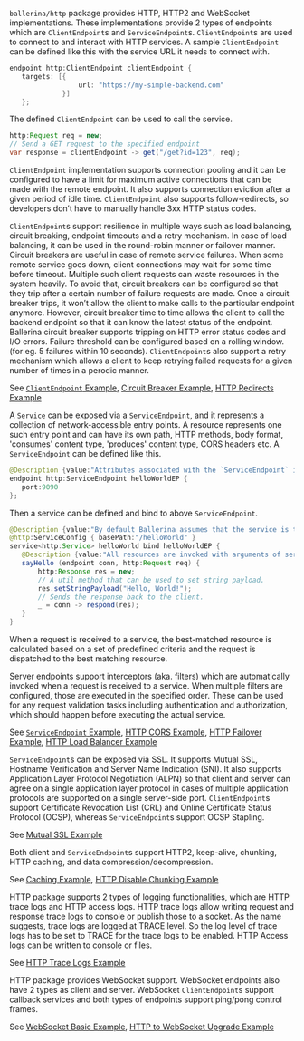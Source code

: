 `ballerina/http` package provides HTTP, HTTP2 and WebSocket implementations. These implementations provide 2 types of endpoints which are `ClientEndpoint`s and `ServiceEndpoint`s. `ClientEndpoint`s are used to connect to and interact with HTTP services. A sample `ClientEndpoint` can be defined like this with the service URL it needs to connect with.

``` java
endpoint http:ClientEndpoint clientEndpoint {
   targets: [{
                 url: "https://my-simple-backend.com"
             }]
   };
```

The defined `ClientEndpoint` can be used to call the service.

``` java
http:Request req = new;
// Send a GET request to the specified endpoint
var response = clientEndpoint -> get("/get?id=123", req);
```

`ClientEndpoint` implementation supports connection pooling and it can be configured to have a limit for maximum active connections that can be made with the remote endpoint. It also supports connection eviction after a given period of idle time. `ClientEndpoint` also supports follow-redirects, so developers don’t have to manually handle 3xx HTTP status codes. 

`ClientEndpoint`s support resilience in multiple ways such as load balancing, circuit breaking, endpoint timeouts and a retry mechanism. In case of load balancing, it can be used in the round-robin manner or failover manner. Circuit breakers are useful in case of remote service failures. When some remote service goes down, client connections may wait for some time before timeout. Multiple such client requests can waste resources in the system heavily. To avoid that, circuit breakers can be configured so that they trip after a certain number of failure requests are made. Once a circuit breaker trips, it won’t allow the client to make calls to the particular endpoint anymore. However, circuit breaker time to time allows the client to call the backend endpoint so that it can know the latest status of the endpoint. Ballerina circuit breaker supports tripping on HTTP error status codes and I/O errors. Failure threshold can be configured based on a rolling window. (for eg. 5 failures within 10 seconds). `ClientEndpoint`s also support a retry mechanism which allows a client to keep retrying failed requests for a given number of times in a perodic manner. 

See [`ClientEndpoint` Example](https://ballerinalang.org/docs/by-example/http-client-connector), [Circuit Breaker Example](https://ballerinalang.org/docs/by-example/http-circuit-breaker), [HTTP Redirects Example](https://ballerinalang.org/docs/by-example/http-redirects)

A `Service` can be exposed via a `ServiceEndpoint`, and it represents a collection of network-accessible entry points. A resource represents one such entry point and can have its own path, HTTP methods, body format, 'consumes' content type, 'produces' content type, CORS headers etc. A `ServiceEndpoint` can be defined like this.

```java
@Description {value:"Attributes associated with the `ServiceEndpoint` is defined here."}
endpoint http:ServiceEndpoint helloWorldEP {
   port:9090
};
```

Then a service can be defined and bind to above `ServiceEndpoint`.

```java
@Description {value:"By default Ballerina assumes that the service is to be exposed via HTTP/1.1."}
@http:ServiceConfig { basePath:"/helloWorld" }
service<http:Service> helloWorld bind helloWorldEP {
   @Description {value:"All resources are invoked with arguments of server connector and request"}
   sayHello (endpoint conn, http:Request req) {
       http:Response res = new;
       // A util method that can be used to set string payload.
       res.setStringPayload("Hello, World!");
       // Sends the response back to the client.
       _ = conn -> respond(res);
   }
}
```

When a request is received to a service, the best-matched resource is calculated based on a set of predefined criteria and the request is dispatched to the best matching resource. 

Server endpoints support interceptors (aka. filters) which are automatically invoked when a request is received to a service. When multiple filters are configured, those are executed in the specified order. These can be used for any request validation tasks including authentication and authorization, which should happen before executing the actual service. 

See [`ServiceEndpoint` Example](https://ballerinalang.org/docs/by-example/http-data-binding), [HTTP CORS Example](https://ballerinalang.org/docs/by-example/http-cors), [HTTP Failover Example](https://ballerinalang.org/docs/by-example/http-failover), [HTTP Load Balancer Example](https://ballerinalang.org/docs/by-example/http-load-balancer)

`ServiceEndpoint`s can be exposed via SSL. It supports Mutual SSL, Hostname Verification and Server Name Indication (SNI). It also supports Application Layer Protocol Negotiation (ALPN) so that client and server can agree on a single application layer protocol in cases of multiple application protocols are supported on a single server-side port. `ClientEndpoint`s support Certificate Revocation List (CRL) and Online Certificate Status Protocol (OCSP), whereas `ServiceEndpoint`s support OCSP Stapling. 

See [Mutual SSL Example](https://ballerinalang.org/docs/by-example/mutual-ssl)

Both client and `ServiceEndpoint`s support HTTP2, keep-alive, chunking, HTTP caching, and data compression/decompression. 

See [Caching Example](https://ballerinalang.org/docs/by-example/caching), [HTTP Disable Chunking Example](https://ballerinalang.org/docs/by-example/http-disable-chunking)

HTTP package supports 2 types of logging functionalities, which are HTTP trace logs and HTTP access logs. HTTP trace logs allow writing request and response trace logs to console or publish those to a socket. As the name suggests, trace logs are logged at TRACE level. So the log level of trace logs has to be set to TRACE for the trace logs to be enabled. HTTP Access logs can be written to console or files. 

See [HTTP Trace Logs Example](https://ballerinalang.org/docs/by-example/http-trace-logs)

HTTP package provides WebSocket support. WebSocket endpoints also have 2 types as client and server. WebSocket `ClientEndpoint`s support callback services and both types of endpoints support ping/pong control frames. 

See [WebSocket Basic Example](https://ballerinalang.org/docs/by-example/websocket-basic-sample), [HTTP to WebSocket Upgrade Example](https://ballerinalang.org/docs/by-example/http-to-websocket-upgrade)
